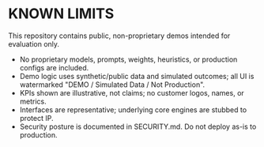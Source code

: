 # KNOWN LIMITS

This repository contains public, non-proprietary demos intended for evaluation only.

- No proprietary models, prompts, weights, heuristics, or production configs are included.
- Demo logic uses synthetic/public data and simulated outcomes; all UI is watermarked "DEMO / Simulated Data / Not Production".
- KPIs shown are illustrative, not claims; no customer logos, names, or metrics.
- Interfaces are representative; underlying core engines are stubbed to protect IP.
- Security posture is documented in SECURITY.md. Do not deploy as-is to production.
